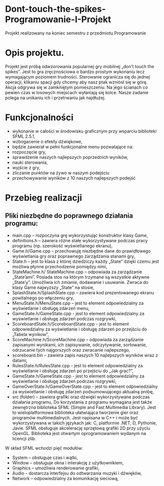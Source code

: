 # Dont-touch-the-spikes-Programowanie-I-Projekt
Projekt realizowany na koniec semestru z przedmiotu Programowanie

# Opis projektu.
Projekt jest próbą odwzorowania popularnej gry mobilnej „don't touch the spikes”. Jest to gra zręcznościowa o bardzo prostym wykonaniu lecz wymagającym poziomem trudności. Sterowanie ogranicza się do jednej operacji, klikaniu spacji gdy chcemy aby nasz ptak wzniósł się w górę. Akcja odgrywa się w zamkniętym pomieszczeniu. Na jego ścianach co pewien czas w losowych miejscach wyłaniają się kolce. Nasze zadanie polega na unikaniu ich i przetrwaniu jak najdłużej.

# Funkcjonalności 
-	wykonanie w całości w środowisku graficznym przy wsparciu biblioteki SFML 2.5.1,
-	wzbogacenie o efekty dźwiękowe,
-	będzie zawierał w pełni funkcjonalne menu pozwalające na: 
-	rozpoczęcie gry,
-	sprawdzenie naszych najlepszych poprzednich wyników,
-	nauki sterowania,
-	wyjście z gry,
-	zliczanie punktów na żywo w naszym podejściu
-	przechowywanie wyników z 10 naszych najlepszych podejść

# Przebieg realizacji
## Pliki niezbędne do poprawnego działania programu:
-	main.cpp – rozpoczyna grę wykorzystując konstruktor klasy Game, 
-	definitions.h – zawiera różne stałe wykorzystywane podczas pracy programu (np. szerokość wyświetlanego ekranu),
-	Game.h/Game.cpp – przechowuję niezbędne dane do prawidłowego wyświetlania gry oraz poprawnego zarządzania stanami gry,
-	State.h – jest to klasa z której dziedziczy każdy „State” dzięki czemu jest możliwa płynne przechodzenie pomiędzy nimi,
-	StateMachine.h/ StateMachine.cpp – odpowiada za zarządzanie „State’ami”. Posiada stos na którym trzymane są wszystkie aktywne „State’y”. Umożliwia ich zmianie, dodawanie i usuwanie. Zwraca do klasy Game najwyższy „State” na stosie,
-	SplashState.h/SplashState.cpp – zawiera kod prezentowanego ekranu powitalnego po włączeniu gry,
-	MenuState.h/MenuState.cpp – jest to element odpowiedzialny za wyświetlanie i obsługę zdarzeń menu,
-	GameState.h/GameState.cpp - jest to element odpowiedzialny za wyświetlanie i obsługę zdarzeń podczas rozgrywki,
-	ScoreboardState.h/ScoreboardState.cpp - jest to element odpowiedzialny za wyświetlanie i obsługę zdarzeń po przejściu do „Tabela wynikow”,
-	ScoreMachine.h/ScoreMachine.cpp – odpowiada za zarządzanie zapisanymi wynikami, ich zapisywanie, odczytywanie, sortowanie, odrzucanie tych najgorszych oraz zwracanie najlepszego,
-	scoreboard.bin – zawiera zapis naszych 10 najlepszych wyników wraz z datami,
-	RulesState.h/RulesState.cpp - jest to element odpowiedzialny za wyświetlanie i obsługę zdarzeń po przejściu do „Jak grac?”,
-	GameState.h/GameState.cpp - jest to element odpowiedzialny za wyświetlanie i obsługę zdarzeń podczas rozgrywki,
-	GameOverState.h/GameOverState.cpp - jest to element odpowiedzialny za wyświetlanie i obsługę zdarzeń podsumowującego aktualną próbę,
-	src (folder) – zawiera grafiki oraz dźwięki wykorzystywane podczas działania programu,
Do korzystania z programu wymagana jest także zewnętrzna biblioteka SFML (Simple and Fast Multimedia Library). Jest to wieloplatformowa biblioteka ułatwiająca tworzenie gier oraz programów multimedialnych. Jest napisana w C++ i może być wykorzystywana w takich językach jak: C, platformie .NET, D, Pythonie, Javie.
SFML obsługuje akcelerację sprzętową grafiki 2D przy użyciu OpenGL. Biblioteka jest otwartym oprogramowaniem wydanym na licencji zlib.


W skład SFML wchodzi pięć modułów:
-	System – obsługuje czas i wątki,
-	Window – obsługuje okna i interakcję z użytkownikiem,
-	Graphics – umożliwia renderowanie grafiki,
-	Audio – dostarcza interfejsu do odtwarzania muzyki i dźwięków,
- Network – odpowiedzialny za komunikację sieciową,
